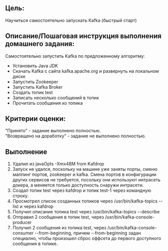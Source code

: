 ## Цель:
Научиться самостоятельно запускать Kafka (быстрый старт)


## Описание/Пошаговая инструкция выполнения домашнего задания:
Самостоятельно запустить Kafka по предложенному алгоритму:

* Установить Java JDK
* Скачать Kafka с сайта kafka.apache.org и развернуть на локальном диске
* Запустить Zookeeper
* Запустить Kafka Broker
* Создать топик test
* Записать несколько сообщений в топик
* Прочитать сообщения из топика

## Критерии оценки:
"Принято" - задание выполнено полностью. <br>
"Возвращено на доработку" - задание не выполнено полностью.

## Выполнение
1. Удалил из javaOpts -Xmx48M from Kafdrop
2. Запуск не удался, поскольку на машине уже заняты порты, сменю маппинг портов,
   zookeeper и kafka. Смена портов в конфигурации других сервисов не требуется, посольку они используют интрасеть докера, а меняется только доступность снаружи интрасети.
3. Создал топик test через kafdrop и топик test-1 через командную строку.
4. Просмотрел список созданных топиков через /usr/bin/kafka-topics --list и через kafdrop
5. Получил описание топика test через /usr/bin/kafka-topics --describe
6. Отправил 2 сообщения в топик test, через /usr/bin/kafka-console-producer
7. Получил 2 сообщения из топика test, через /usr/bin/kafka-console-consumer --from-beginning, причем --from-beginning задан специално, чтобы произошел сброс оффсета до первого доступного сообщения в топике.